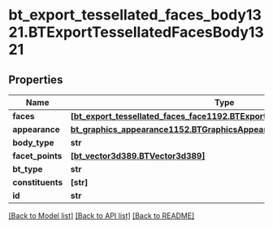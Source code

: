 # bt_export_tessellated_faces_body1321.BTExportTessellatedFacesBody1321

## Properties
Name | Type | Description | Notes
------------ | ------------- | ------------- | -------------
**faces** | [**[bt_export_tessellated_faces_face1192.BTExportTessellatedFacesFace1192]**](BTExportTessellatedFacesFace1192.md) |  | [optional] 
**appearance** | [**bt_graphics_appearance1152.BTGraphicsAppearance1152**](BTGraphicsAppearance1152.md) |  | [optional] 
**body_type** | **str** |  | [optional] 
**facet_points** | [**[bt_vector3d389.BTVector3d389]**](BTVector3d389.md) |  | [optional] 
**bt_type** | **str** |  | [optional] 
**constituents** | **[str]** |  | [optional] 
**id** | **str** |  | [optional] 

[[Back to Model list]](../README.md#documentation-for-models) [[Back to API list]](../README.md#documentation-for-api-endpoints) [[Back to README]](../README.md)


